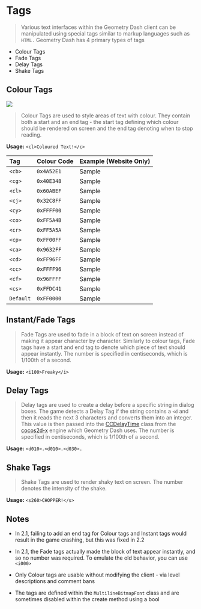# Tags

> Various text interfaces within the Geometry Dash client can be manipulated using special tags similar to markup languages such as `HTML.` Geometry Dash has 4 primary types of tags

- Colour Tags
- Fade Tags
- Delay Tags
- Shake Tags

## Colour Tags

<link rel="stylesheet" href="stylesheets/imageStyles.css">
<img src="https://raw.githubusercontent.com/Wyliemaster/gddocs/master/assets/screenshots/colour_tags.png" class="alertlayer">

> Colour Tags are used to style areas of text with colour. They contain both a start and an end tag - the start tag defining which colour should be rendered on screen and the end tag denoting when to stop reading. 

**Usage:** `<cl>Coloured Text!</c>`

<link rel="stylesheet" href="stylesheets/colour_tags.css">

| Tag       | Colour Code | Example (Website Only)                                 |
| :-------- | :---------- | :----------------------------------------------------- |
| `<cb>`    | `0x4A52E1`  | <cb>Sample</cb>                                        |
| `<cg>`    | `0x40E348`  | <cg>Sample</cg>                                        |
| `<cl>`    | `0x60ABEF`  | <cl>Sample</cg>                                        |
| `<cj>`    | `0x32C8FF`  | <cj>Sample</cj>                                        |
| `<cy>`    | `0xFFFF00`  | <cy>Sample</cy>                                        |
| `<co>`    | `0xFF5A4B`  | <co>Sample</co>                                        |
| `<cr>`    | `0xFF5A5A`  | <cr>Sample</cr>                                        |
| `<cp>`    | `0xFF00FF`  | <cp>Sample</cp>                                        |
| `<ca>`    | `0x9632FF`  | <ca>Sample</ca>                                        |
| `<cd>`    | `0xFF96FF`  | <cd>Sample</cd>                                        |
| `<cc>`    | `0xFFFF96`  | <cc>Sample</cc>                                        |
| `<cf>`    | `0x96FFFF`  | <cf>Sample</cf>                                        |
| `<cs>`    | `0xFFDC41`  | <cs>Sample</cs>                                        |
| `Default` | `0xFF0000`  | <ccDefault>Sample</ccDefault> <!-- Ha Ha funny joke--> |

## Instant/Fade Tags

> Fade Tags are used to fade in a block of text on screen instead of making it appear character by character. Similarly to colour tags, Fade tags have a start and end tag to denote which piece of text should appear instantly. The number is specified in centiseconds, which is 1/100th of a second.

**Usage:** `<i100>Freaky</i>`

## Delay Tags

> Delay tags are used to create a delay before a specific string in dialog boxes. The game detects a Delay Tag if the string contains a `<d` and then it reads the next 3 characters and converts them into an integer. This value is then passed into the [CCDelayTime](https://docs.cocos2d-x.org/api-ref/cplusplus/V2.2/d6/dde/classcocos2d_1_1_c_c_delay_time.html) class from the [cocos2d-x](/) engine which Geometry Dash uses. The number is specified in centiseconds, which is 1/100th of a second.

**Usage:** `<d010>.<d010>.<d030>.`

## Shake Tags

> Shake Tags are used to render shaky text on screen. The number denotes the intensity of the shake.

**Usage:** `<s260>CHOPPER!</s>`


## Notes

- In 2.1, failing to add an end tag for Colour tags and Instant tags would result in the game crashing, but this was fixed in 2.2

- In 2.1, the Fade tags actually made the block of text appear instantly, and so no number was required. To emulate the old behavior, you can use `<i000>`

- Only Colour tags are usable without modifying the client - via level descriptions and comment bans

- The tags are defined within the `MultilineBitmapFont` class and are sometimes disabled within the create method using a bool
